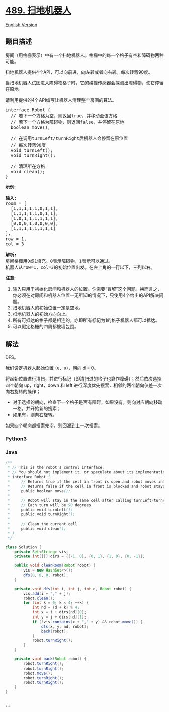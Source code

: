 # [489. 扫地机器人](https://leetcode.cn/problems/robot-room-cleaner)

[English Version](/solution/0400-0499/0489.Robot%20Room%20Cleaner/README_EN.md)

## 题目描述

<!-- 这里写题目描述 -->

<p>房间（用格栅表示）中有一个扫地机器人。格栅中的每一个格子有空和障碍物两种可能。</p>

<p>扫地机器人提供4个API，可以向前进，向左转或者向右转。每次转弯90度。</p>

<p>当扫地机器人试图进入障碍物格子时，它的碰撞传感器会探测出障碍物，使它停留在原地。</p>

<p>请利用提供的4个API编写让机器人清理整个房间的算法。</p>

<pre>interface Robot {
&nbsp; // 若下一个方格为空，则返回true，并移动至该方格
&nbsp; // 若下一个方格为障碍物，则返回false，并停留在原地
&nbsp; boolean move();

  // 在调用turnLeft/turnRight后机器人会停留在原位置
&nbsp; // 每次转弯90度
&nbsp; void turnLeft();
&nbsp; void turnRight();

  // 清理所在方格
  void clean();
}
</pre>

<p><strong>示例:</strong></p>

<pre><strong>输入:</strong>
room = [
  [1,1,1,1,1,0,1,1],
  [1,1,1,1,1,0,1,1],
  [1,0,1,1,1,1,1,1],
  [0,0,0,1,0,0,0,0],
  [1,1,1,1,1,1,1,1]
],
row = 1,
col = 3

<strong>解析:</strong>
房间格栅用0或1填充。0表示障碍物，1表示可以通过。
机器人从row=1，col=3的初始位置出发。在左上角的一行以下，三列以右。
</pre>

<p><strong>注意:</strong></p>

<ol>
	<li>输入只用于初始化房间和机器人的位置。你需要&ldquo;盲解&rdquo;这个问题。换而言之，你必须在对房间和机器人位置一无所知的情况下，只使用4个给出的API解决问题。&nbsp;</li>
	<li>扫地机器人的初始位置一定是空地。</li>
	<li>扫地机器人的初始方向向上。</li>
	<li>所有可抵达的格子都是相连的，亦即所有标记为1的格子机器人都可以抵达。</li>
	<li>可以假定格栅的四周都被墙包围。</li>
</ol>

## 解法

<!-- 这里可写通用的实现逻辑 -->

DFS。

我们设定机器人起始位置 `(0, 0)`，朝向 d = 0。

将起始位置进行清扫，并进行标记（即清扫过的格子也算作障碍）；然后依次选择四个朝向 up，right，down 和 left 进行深度优先搜索，相邻的两个朝向仅差一次向右旋转的操作；

-   对于选择的朝向，检查下一个格子是否有障碍，如果没有，则向对应朝向移动一格，并开始新的搜索；
-   如果有，则向右旋转。

如果四个朝向都搜索完毕，则回溯到上一次搜索。

<!-- tabs:start -->

### **Python3**

<!-- 这里可写当前语言的特殊实现逻辑 -->



### **Java**

<!-- 这里可写当前语言的特殊实现逻辑 -->

```java
/**
 * // This is the robot's control interface.
 * // You should not implement it, or speculate about its implementation
 * interface Robot {
 *     // Returns true if the cell in front is open and robot moves into the cell.
 *     // Returns false if the cell in front is blocked and robot stays in the current cell.
 *     public boolean move();
 *
 *     // Robot will stay in the same cell after calling turnLeft/turnRight.
 *     // Each turn will be 90 degrees.
 *     public void turnLeft();
 *     public void turnRight();
 *
 *     // Clean the current cell.
 *     public void clean();
 * }
 */

class Solution {
    private Set<String> vis;
    private int[][] dirs = {{-1, 0}, {0, 1}, {1, 0}, {0, -1}};

    public void cleanRoom(Robot robot) {
        vis = new HashSet<>();
        dfs(0, 0, 0, robot);
    }

    private void dfs(int i, int j, int d, Robot robot) {
        vis.add(i + "," + j);
        robot.clean();
        for (int k = 0; k < 4; ++k) {
            int nd = (d + k) % 4;
            int x = i + dirs[nd][0];
            int y = j + dirs[nd][1];
            if (!vis.contains(x + "," + y) && robot.move()) {
                dfs(x, y, nd, robot);
                back(robot);
            }
            robot.turnRight();
        }
    }

    private void back(Robot robot) {
        robot.turnRight();
        robot.turnRight();
        robot.move();
        robot.turnRight();
        robot.turnRight();
    }
}
```









### **...**

```

```


